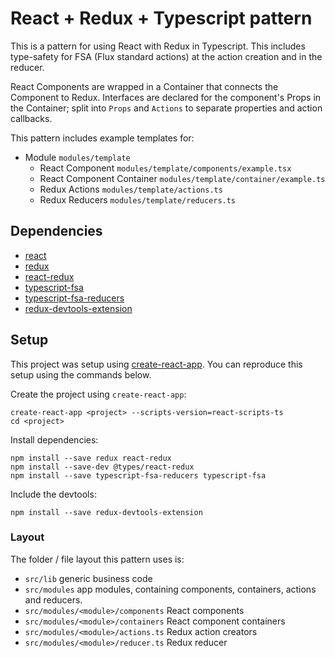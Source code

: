 # React + Redux + Typescript pattern

This is a pattern for using React with Redux in Typescript. This includes type-safety for FSA (Flux standard actions) at the action creation and in the reducer.

React Components are wrapped in a Container that connects the Component to Redux. Interfaces are declared for the component's Props in the Container; split into `Props` and `Actions` to separate properties and action callbacks.

This pattern includes example templates for:

* Module `modules/template`
  * React Component `modules/template/components/example.tsx`
  * React Component Container `modules/template/container/example.ts`
  * Redux Actions `modules/template/actions.ts`
  * Redux Reducers `modules/template/reducers.ts`

## Dependencies

* [react](http://reactjs.org)
* [redux](https://redux.js.org)
* [react-redux](https://github.com/reactjs/react-redux)
* [typescript-fsa](https://github.com/aikoven/typescript-fsa)
* [typescript-fsa-reducers](https://github.com/dphilipson/typescript-fsa-reducers)
* [redux-devtools-extension](http://extension.remotedev.io)

## Setup

This project was setup using [create-react-app](https://github.com/facebookincubator/create-react-app). You can reproduce this setup using the commands below.

Create the project using `create-react-app`:

```
create-react-app <project> --scripts-version=react-scripts-ts
cd <project>
```

Install dependencies:

```
npm install --save redux react-redux
npm install --save-dev @types/react-redux
npm install --save typescript-fsa-reducers typescript-fsa
```

Include the devtools:

```
npm install --save redux-devtools-extension
```

### Layout

The folder / file layout this pattern uses is:

* `src/lib` generic business code
* `src/modules` app modules, containing components, containers, actions and reducers.
* `src/modules/<module>/components` React components
* `src/modules/<module>/containers` React component containers
* `src/modules/<module>/actions.ts` Redux action creators
* `src/modules/<module>/reducer.ts` Redux reducer
